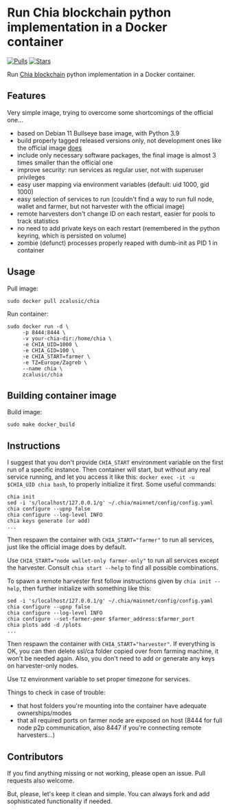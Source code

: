 # Run Chia blockchain python implementation in a Docker container

[![Pulls](https://img.shields.io/docker/pulls/zcalusic/chia.svg)](https://hub.docker.com/r/zcalusic/chia/)
[![Stars](https://img.shields.io/docker/stars/zcalusic/chia.svg)](https://hub.docker.com/r/zcalusic/chia/)

Run [Chia blockchain](https://www.chia.net/) python implementation in a Docker container.

## Features

Very simple image, trying to overcome some shortcomings of the official one...

- based on Debian 11 Bullseye base image, with Python 3.9
- build properly tagged released versions only, not development ones like the official image [does](https://github.com/Chia-Network/chia-docker/issues/86)
- include only necessary software packages, the final image is almost 3 times smaller than the official one
- improve security: run services as regular user, not with superuser privileges
- easy user mapping via environment variables (default: uid 1000, gid 1000)
- easy selection of services to run (couldn't find a way to run full node, wallet and farmer, but not harvester with the official image)
- remote harvesters don't change ID on each restart, easier for pools to track statistics
- no need to add private keys on each restart (remembered in the python keyring, which is persisted on volume)
- zombie (defunct) processes properly reaped with dumb-init as PID 1 in container

## Usage

Pull image:

```
sudo docker pull zcalusic/chia
```

Run container:

```
sudo docker run -d \
     -p 8444:8444 \
     -v your-chia-dir:/home/chia \
     -e CHIA_UID=1000 \
     -e CHIA_GID=100 \
     -e CHIA_START=farmer \
     -e TZ=Europe/Zagreb \
     --name chia \
     zcalusic/chia
```

## Building container image

Build image:

```
sudo make docker_build
```

## Instructions

I suggest that you don't provide `CHIA_START` environment variable on the first run of a specific instance. Then container will start, but without any real service running, and let you access it like this: `docker exec -it -u $CHIA_UID chia bash`, to properly initialize it first. Some useful commands:

```
chia init
sed -i 's/localhost/127.0.0.1/g' ~/.chia/mainnet/config/config.yaml
chia configure --upnp false
chia configure --log-level INFO
chia keys generate (or add)
...
```

Then respawn the container with `CHIA_START="farmer"` to run all services, just like the official image does by default.

Use `CHIA_START="node wallet-only farmer-only"` to run all services except the harvester. Consult `chia start --help` to find all possible combinations.

To spawn a remote harvester first follow instructions given by `chia init --help`, then further initialize with something like this:

```
sed -i 's/localhost/127.0.0.1/g' ~/.chia/mainnet/config/config.yaml
chia configure --upnp false
chia configure --log-level INFO
chia configure --set-farmer-peer $farmer_address:$farmer_port
chia plots add -d /plots
...
```

Then respawn the container with `CHIA_START="harvester"`. If everything is OK, you can then delete ssl/ca folder copied over from farming machine, it won't be needed again. Also, you don't need to add or generate any keys on harvester-only nodes.

Use `TZ` environment variable to set proper timezone for services.

Things to check in case of trouble:
- that host folders you're mounting into the container have adequate ownerships/modes
- that all required ports on farmer node are exposed on host (8444 for full node p2p communication, also 8447 if you're connecting remote harvesters...)

## Contributors

If you find anything missing or not working, please open an issue. Pull requests also welcome.

But, please, let's keep it clean and simple. You can always fork and add sophisticated functionality if needed.
